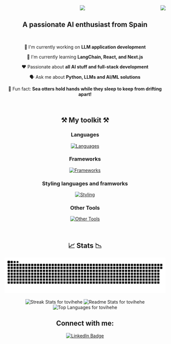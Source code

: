 <img align="right" src="https://img.shields.io/badge/Visitors-10k-purple" />

<div align="center">
    <img src="https://readme-typing-svg.herokuapp.com/?font=Pacifico&size=35&center=true&vCenter=true&width=500&height=70&duration=4000&color=9E1CAE&lines=Hello!+🤗;+I'm+Tovi!+🦦;" />
</div>

<h2 align="center">A passionate AI enthusiast from Spain</h2>

<br/>

<div align="center">   
    
 👾 I'm currently working on **LLM application development**
 
 🧠 I'm currently learning **LangChain, React, and Next.js**

 ❤️ Passionate about **all AI stuff and full-stack development**

 🗣️ Ask me about **Python, LLMs and AI/ML solutions**

 🥸 Fun fact: **Sea otters hold hands while they sleep to keep from drifting apart!** 
 
 </div>

<br/>

<h2 align="center">⚒️ My toolkit ⚒️</h2>

<h3 align="center">Languages</h3>
<p align="center">
  <a href="https://skillicons.dev/icons?i=python,javascript,java,c,r,matlab">
    <img src="https://skillicons.dev/icons?i=python,javascript,java,c,r,matlab" alt="Languages" />
  </a>
</p>

<h3 align="center">Frameworks</h3>
<p align="center">
  <a href="https://skillicons.dev/icons?i=flask,django,react,nodejs,nextjs">
    <img src="https://skillicons.dev/icons?i=flask,django,react,nodejs,nextjs" alt="Frameworks" />
  </a>
</p>

<h3 align="center">Styling languages and framworks</h3>
<p align="center">
  <a href="https://skillicons.dev/icons?i=html,css,tailwind,bootstrap">
    <img src="https://skillicons.dev/icons?i=html,css,tailwind,bootstrap" alt="Styling" />
  </a>
</p>

<h3 align="center">Other Tools</h3>
<p align="center">
  <a href="https://skillicons.dev/icons?i=git,docker,kubernetes,vim,mongodb,mysql,postgresql,aws,azure,vscode">
    <img src="https://skillicons.dev/icons?i=git,github,docker,vim,mongodb,mysql,postgresql,aws,azure,vscode" alt="Other Tools" />
  </a>
</p>

<br/>

<h2 align="center">📈 Stats 📉</h2>
<div align="center">
<img  src="https://raw.githubusercontent.com/tovihehe/tovihehe/output/github-contribution-grid-snake.svg" alt="contribution graph" />
</div>
<br/>

<div align="center">
  <img width="1200" height="250" src="https://github-readme-streak-stats-salesp07.vercel.app/?user=tovihehe&count_private=true&theme=jolly&border_radius=10&" alt="Streak Stats for tovihehe" />
  
  <img width="360" height="200" src="https://github-readme-stats-salesp07.vercel.app/api?username=tovihehe&count_private=true&show_icons=true&theme=jolly&rank_icon=github&border_radius=10" alt="Readme Stats for tovihehe" />
  
  <img width="315" height="190" src="https://github-readme-stats-salesp07.vercel.app/api/top-langs/?username=tovihehe&hide=HTML&langs_count=8&layout=compact&theme=jolly&border_radius=10&size_weight=0.5&count_weight=0.5&exclude_repo=github-readme-stats" alt="Top Languages for tovihehe" />
</div>

<div align="center"> 
  <h2>Connect with me:</h2>
  <a href="https://www.linkedin.com/in/andrea-toval" target="_blank" rel="noopener noreferrer">
    <img src="https://img.shields.io/badge/LinkedIn-800080?style=for-the-badge&logo=linkedin&logoColor=white" alt="LinkedIn Badge"/>
  </a>
</div>





